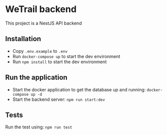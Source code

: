 # WeTrail backend

This project is a NestJS API backend


## Installation

- Copy `.env.example` to `.env`
- Run `docker-compose up` to start the dev environment
- Run `npm install` to start the dev environment


## Run the application

- Start the docker application to get the database up and running: `docker-compose up -d`
- Start the backend server: `npm run start:dev`


## Tests

Run the test using: `npm run test`
